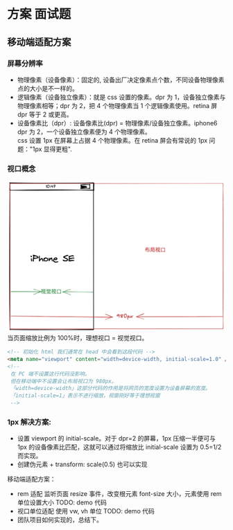 # 方案 面试题

## 移动端适配方案

### 屏幕分辨率

- 物理像素（设备像素）：固定的, 设备出厂决定像素点个数，不同设备物理像素点的大小是不一样的。
- 逻辑像素（设备独立像素）：就是 css 设置的像素。dpr 为 1，设备独立像素与物理像素相等；dpr 为 2，把 4 个物理像素当 1 个逻辑像素使用。retina 屏 dpr 等于 2 或更高。
- 设备像素比（dpr）: 设备像素比(dpr) = 物理像素/设备独立像素。iphone6 dpr 为 2，一个设备独立像素便为 4 个物理像素。\
  css 设置 1px 在屏幕上占据 4 个物理像素。在 retina 屏会有常说的 1px 问题："1px 显得更粗".

### 视口概念

![视口概念图](./imgs/布局视口_视觉视口_理想视口.png)
当页面缩放比例为 100%时，理想视口 = 视觉视口。

```html
<!-- 初始化 html 我们通常在 head 中会看到这段代码 -->
<meta name="viewport" content="width=device-width, initial-scale=1.0" />
<!-- 
 在 PC 端不设置这行代码没影响。
 但在移动端中不设置会让布局视口为 980px。
 「width=device-width」这部分代码的作用是将网页的宽度设置为设备屏幕的宽度。
 「initial-scale=1」表示不进行缩放，视窗刚好等于理想视窗
 -->
```

### **1px 解决方案:**

- 设置 viewport 的 initial-scale。对于 dpr=2 的屏幕，1px 压缩一半便可与 1px 的设备像素比匹配，这就可以通过将缩放比 initial-scale 设置为 0.5=1/2 而实现。
- 创建伪元素 + transform: scale(0.5) 也可以实现

移动端适配方案：

- rem 适配
  监听页面 resize 事件，改变根元素 font-size 大小，元素使用 rem 单位设置大小
  TODO: demo 代码
- 视口单位适配
  使用 vw, vh 单位
  TODO: demo 代码
- 团队项目如何实现的，总结下。
